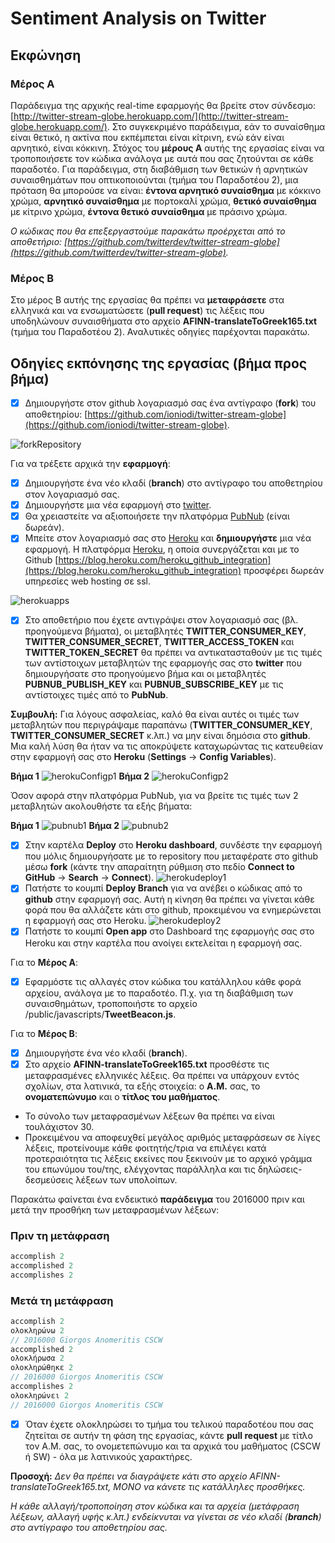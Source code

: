 # Sentiment Analysis on Twitter

## Εκφώνηση
### Μέρος Α
Παράδειγμα της αρχικής real-time εφαρμογής θα βρείτε στον σύνδεσμο: [http://twitter-stream-globe.herokuapp.com/](http://twitter-stream-globe.herokuapp.com/). Στο συγκεκριμένο παράδειγμα, εάν το συναίσθημα είναι θετικό, η ακτίνα που εκπέμπεται είναι κίτρινη, ενώ εάν είναι αρνητικό, είναι κόκκινη. Στόχος του **μέρους Α** αυτής της εργασίας είναι να τροποποιήσετε τον κώδικα ανάλογα με αυτά που σας ζητούνται σε κάθε παραδοτέο. Για παράδειγμα, στη διαβάθμιση των θετικών ή αρνητικών συναισθημάτων που οπτικοποιούνται (τμήμα του Παραδοτέου 2), μια πρόταση θα μπορούσε να είναι: **έντονα αρνητικό συναίσθημα** με κόκκινο χρώμα, **αρνητικό συναίσθημα** με πορτοκαλί χρώμα, **θετικό συναίσθημα** με κίτρινο χρώμα, **έντονα θετικό συναίσθημα** με πράσινο χρώμα.

*Ο κώδικας που θα επεξεργαστούμε παρακάτω προέρχεται από το αποθετήριο: [https://github.com/twitterdev/twitter-stream-globe](https://github.com/twitterdev/twitter-stream-globe).* 

### Μέρος Β
Στο μέρος Β αυτής της εργασίας θα πρέπει να **μεταφράσετε** στα ελληνικά και να ενσωματώσετε (**pull request**) τις λέξεις που υποδηλώνουν συναισθήματα στο αρχείο **AFINN-translateToGreek165.txt** (τμήμα του Παραδοτέου 2). Αναλυτικές οδηγίες παρέχονται παρακάτω.




## Οδηγίες εκπόνησης της εργασίας (βήμα προς βήμα)
- [x] Δημιουργήστε στον github λογαριασμό σας ένα αντίγραφο (**fork**) του αποθετηρίου: [https://github.com/ioniodi/twitter-stream-globe](https://github.com/ioniodi/twitter-stream-globe).

![forkRepository](https://github.com/courses-ionio/projects/blob/master/tweetSentimentStreamGlobe/screenshots/odigiesTwitterSentimentGlobe00.png)


Για να τρέξετε αρχικά την **εφαρμογή**:
- [x] Δημιουργήστε ένα νέο κλαδί (**branch**) στο αντίγραφο του αποθετηρίου στον λογαριασμό σας.
- [x] Δημιουργήστε μια νέα εφαρμογή στο [twitter](https://apps.twitter.com/).
- [x] Θα χρειαστείτε να αξιοποιήσετε την πλατφόρμα [PubNub](https://admin.pubnub.com/) (είναι δωρεάν).
- [x] Μπείτε στον λογαριασμό σας στο [Heroku](https://www.heroku.com/) και **δημιουργήστε** μια νέα εφαρμογή. Η πλατφόρμα [Heroku](https://www.heroku.com/), η οποία συνεργάζεται και με το Github [https://blog.heroku.com/heroku_github_integration](https://blog.heroku.com/heroku_github_integration) προσφέρει δωρεάν υπηρεσίες web hosting σε ssl.

![herokuapps](https://github.com/courses-ionio/projects/blob/master/tweetSentimentStreamGlobe/screenshots/odigiesTwitterSentimentGlobe02.png)
- [x] Στο αποθετήριο που έχετε αντιγράψει στον λογαριασμό σας (βλ. προηγούμενα βήματα), οι μεταβλητές **TWITTER_CONSUMER_KEY**, **TWITTER_CONSUMER_SECRET**, **TWITTER_ACCESS_TOKEN** και **TWITTER_TOKEN_SECRET** θα πρέπει να αντικατασταθούν με τις τιμές των αντίστοιχων μεταβλητών της εφαρμογής σας στο **twitter** που δημιουργήσατε στο προηγούμενο βήμα και οι μεταβλητές **PUBNUB_PUBLISH_KEY** και **PUBNUB_SUBSCRIBE_KEY** με τις αντίστοιχες τιμές από το **PubNub**.

**Συμβουλή:** Για λόγους ασφαλείας, καλό θα είναι αυτές οι τιμές των μεταβλητών που περιγράψαμε παραπάνω (**TWITTER_CONSUMER_KEY**, **TWITTER_CONSUMER_SECRET** κ.λπ.) να μην είναι δημόσια στο **github**. Μια καλή λύση θα ήταν να τις αποκρύψετε καταχωρώντας τις κατευθείαν στην εφαρμογή σας στο **Heroku** (**Settings** -> **Config Variables**).

**Βήμα 1**
![herokuConfigp1](https://github.com/courses-ionio/projects/blob/master/tweetSentimentStreamGlobe/screenshots/odigiesTwitterSentimentGlobe08.png)
**Βήμα 2**
![herokuConfigp2](https://github.com/courses-ionio/projects/blob/master/tweetSentimentStreamGlobe/screenshots/odigiesTwitterSentimentGlobe081.jpg)


Όσον αφορά στην πλατφόρμα PubNub, για να βρείτε τις τιμές των 2 μεταβλητών ακολουθήστε τα εξής βήματα:

**Βήμα 1**
![pubnub1](https://github.com/courses-ionio/projects/blob/master/tweetSentimentStreamGlobe/screenshots/odigiesTwitterSentimentGlobe09.png)
**Βήμα 2**
![pubnub2](https://github.com/courses-ionio/projects/blob/master/tweetSentimentStreamGlobe/screenshots/odigiesTwitterSentimentGlobe10.png)



- [x] Στην καρτέλα **Deploy** στο **Heroku dashboard**, συνδέστε την εφαρμογή που μόλις δημιουργήσατε με το repository που μεταφέρατε στο github μέσω **fork** (κάντε την απαραίτητη ρύθμιση στο πεδίο **Connect to GitHub** -> **Search** -> **Connect**).
![herokudeploy1](https://github.com/courses-ionio/projects/blob/master/tweetSentimentStreamGlobe/screenshots/odigiesTwitterSentimentGlobe05.png)
- [x] Πατήστε το κουμπί **Deploy Branch** για να ανέβει ο κώδικας από το **github** στην εφαρμογή σας. Αυτή η κίνηση θα πρέπει να γίνεται κάθε φορά που θα αλλάζετε κάτι στο github, προκειμένου να ενημερώνεται η εφαρμογή σας στο Heroku.
![herokudeploy2](https://github.com/courses-ionio/projects/blob/master/tweetSentimentStreamGlobe/screenshots/odigiesTwitterSentimentGlobe06.png)
- [x] Πατήστε το κουμπί **Open app** στο Dashboard της εφαρμογής σας στο Heroku και στην καρτέλα που ανοίγει εκτελείται η εφαρμογή σας.

Για το **Μέρος Α**:
- [x] Εφαρμόστε τις αλλαγές στον κώδικα του κατάλληλου κάθε φορά αρχείου, ανάλογα με το παραδοτέο. Π.χ. για τη διαβάθμιση των συναισθημάτων, τροποποιήστε το αρχείο /public/javascripts/**TweetBeacon.js**.

Για το **Μέρος Β**:
- [x] Δημιουργήστε ένα νέο κλαδί (**branch**).
- [x] Στο αρχείο **AFINN-translateToGreek165.txt** προσθέστε τις μεταφρασμένες ελληνικές λέξεις. Θα πρέπει να υπάρχουν εντός σχολίων, στα λατινικά, τα εξής στοιχεία: ο **Α.Μ.** σας, το **ονοματεπώνυμο** και ο **τίτλος του μαθήματος**.
* Το σύνολο των μεταφρασμένων λέξεων θα πρέπει να είναι τουλάχιστον 30.
* Προκειμένου να αποφευχθεί μεγάλος αριθμός μεταφράσεων σε λίγες λέξεις, προτείνουμε κάθε φοιτητής/τρια να επιλέγει κατά προτεραιότητα τις λέξεις εκείνες που ξεκινούν με το αρχικό γράμμα του επωνύμου του/της, ελέγχοντας παράλληλα και τις δηλώσεις-δεσμεύσεις λέξεων των υπολοίπων.

Παρακάτω φαίνεται ένα ενδεικτικό **παράδειγμα** του 2016000 πριν και μετά την προσθήκη των μεταφρασμένων λέξεων:

### Πριν τη μετάφραση

```javascript
accomplish 2
accomplished 2
accomplishes 2
```

### Μετά τη μετάφραση

```javascript
accomplish 2
ολοκληρώνω 2
// 2016000 Giorgos Αnomeritis CSCW
accomplished 2
ολοκλήρωσα 2
ολοκληρώθηκε 2
// 2016000 Giorgos Αnomeritis CSCW
accomplishes 2
ολοκληρώνει 2
// 2016000 Giorgos Αnomeritis CSCW
```

- [x] Όταν έχετε ολοκληρώσει το τμήμα του τελικού παραδοτέου που σας ζητείται σε αυτήν τη φάση της εργασίας, κάντε **pull request** με τίτλο τον Α.Μ. σας, το ονομετεπώνυμο και τα αρχικά του μαθήματος (CSCW ή SW) - όλα με λατινικούς χαρακτήρες.

**Προσοχή:** *Δεν θα πρέπει να διαγράψετε κάτι στο αρχείο AFINN-translateToGreek165.txt, ΜΟΝΟ να κάνετε τις κατάλληλες προσθήκες.*

*Η κάθε αλλαγή/τροποποίηση στον κώδικα και τα αρχεία (μετάφραση λέξεων, αλλαγή υφής κ.λπ.) ενδείκνυται να γίνεται σε νέο κλαδί (**branch**) στο αντίγραφο του αποθετηρίου σας.*
